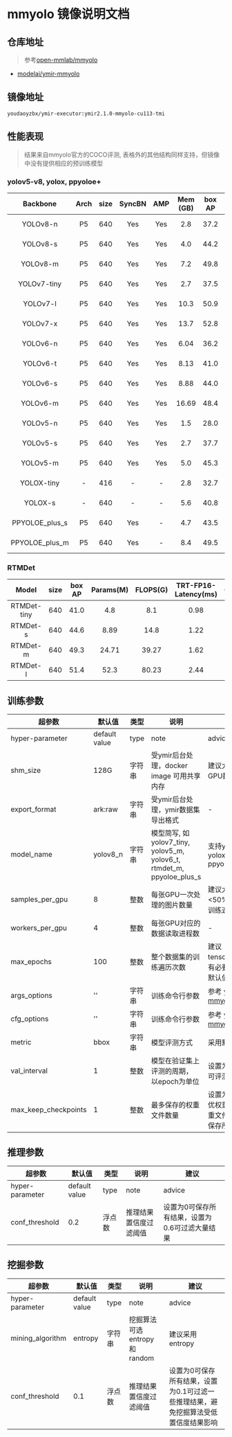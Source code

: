 # mmyolo 镜像说明文档

## 仓库地址

> 参考[open-mmlab/mmyolo](https://github.com/open-mmlab/mmyolo)
- [modelai/ymir-mmyolo](https://github.com/modelai/ymir-mmyolo)

## 镜像地址

```
youdaoyzbx/ymir-executor:ymir2.1.0-mmyolo-cu113-tmi
```

## 性能表现

> 结果来自mmyolo官方的COCO评测, 表格外的其他结构同样支持，但镜像中没有提供相应的预训练模型

### yolov5-v8, yolox, ppyoloe+

| Backbone | Arch | size | SyncBN | AMP | Mem (GB) | box AP |                                                  Config                                                   |                                                                                                                                                           Download                                                                                                                                                           |
| :------: | :--: | :--: | :----: | :-: | :------: | :----: | :-------------------------------------------------------------------------------------------------------: | :--------------------------------------------------------------------------------------------------------------------------------------------------------------------------------------------------------------------------------------------------------------------------------------------------------------------------: |
| YOLOv8-n |  P5  | 640  |  Yes   | Yes |   2.8    |  37.2  | [config](https://github.com/open-mmlab/mmyolo/tree/dev/configs/yolov8/yolov8_n_syncbn_8xb16-500e_coco.py) | [model](https://download.openmmlab.com/mmyolo/v0/yolov8/yolov8_n_syncbn_fast_8xb16-500e_coco/yolov8_n_syncbn_fast_8xb16-500e_coco_20230114_131804-88c11cdb.pth) \| [log](https://download.openmmlab.com/mmyolo/v0/yolov8/yolov8_n_syncbn_fast_8xb16-500e_coco/yolov8_n_syncbn_fast_8xb16-500e_coco_20230114_131804.log.json) |
| YOLOv8-s |  P5  | 640  |  Yes   | Yes |   4.0    |  44.2  | [config](https://github.com/open-mmlab/mmyolo/tree/dev/configs/yolov8/yolov8_s_syncbn_8xb16-500e_coco.py) | [model](https://download.openmmlab.com/mmyolo/v0/yolov8/yolov8_s_syncbn_fast_8xb16-500e_coco/yolov8_s_syncbn_fast_8xb16-500e_coco_20230117_180101-5aa5f0f1.pth) \| [log](https://download.openmmlab.com/mmyolo/v0/yolov8/yolov8_s_syncbn_fast_8xb16-500e_coco/yolov8_s_syncbn_fast_8xb16-500e_coco_20230117_180101.log.json) |
| YOLOv8-m |  P5  | 640  |  Yes   | Yes |   7.2    |  49.8  | [config](https://github.com/open-mmlab/mmyolo/tree/dev/configs/yolov8/yolov8_m_syncbn_8xb16-500e_coco.py) | [model](https://download.openmmlab.com/mmyolo/v0/yolov8/yolov8_m_syncbn_fast_8xb16-500e_coco/yolov8_m_syncbn_fast_8xb16-500e_coco_20230115_192200-c22e560a.pth) \| [log](https://download.openmmlab.com/mmyolo/v0/yolov8/yolov8_m_syncbn_fast_8xb16-500e_coco/yolov8_m_syncbn_fast_8xb16-500e_coco_20230115_192200.log.json) |
| YOLOv7-tiny |  P5  | 640  |  Yes   | Yes |   2.7    |  37.5  | [config](https://github.com/open-mmlab/mmyolo/tree/master/configs/yolov7/yolov7_tiny_syncbn_fast_8x16b-300e_coco.py) | [model](https://download.openmmlab.com/mmyolo/v0/yolov7/yolov7_tiny_syncbn_fast_8x16b-300e_coco/yolov7_tiny_syncbn_fast_8x16b-300e_coco_20221126_102719-0ee5bbdf.pth) \| [log](https://download.openmmlab.com/mmyolo/v0/yolov7/yolov7_tiny_syncbn_fast_8x16b-300e_coco/yolov7_tiny_syncbn_fast_8x16b-300e_coco_20221126_102719.log.json) |
|  YOLOv7-l   |  P5  | 640  |  Yes   | Yes |   10.3   |  50.9  |  [config](https://github.com/open-mmlab/mmyolo/tree/master/configs/yolov7/yolov7_l_syncbn_fast_8x16b-300e_coco.py)   |       [model](https://download.openmmlab.com/mmyolo/v0/yolov7/yolov7_l_syncbn_fast_8x16b-300e_coco/yolov7_l_syncbn_fast_8x16b-300e_coco_20221123_023601-8113c0eb.pth) \| [log](https://download.openmmlab.com/mmyolo/v0/yolov7/yolov7_l_syncbn_fast_8x16b-300e_coco/yolov7_l_syncbn_fast_8x16b-300e_coco_20221123_023601.log.json)       |
|  YOLOv7-x   |  P5  | 640  |  Yes   | Yes |   13.7   |  52.8  |  [config](https://github.com/open-mmlab/mmyolo/tree/master/configs/yolov7/yolov7_x_syncbn_fast_8x16b-300e_coco.py)   |       [model](https://download.openmmlab.com/mmyolo/v0/yolov7/yolov7_x_syncbn_fast_8x16b-300e_coco/yolov7_x_syncbn_fast_8x16b-300e_coco_20221124_215331-ef949a68.pth) \| [log](https://download.openmmlab.com/mmyolo/v0/yolov7/yolov7_x_syncbn_fast_8x16b-300e_coco/yolov7_x_syncbn_fast_8x16b-300e_coco_20221124_215331.log.json)       |
| YOLOv6-n |  P5  | 640  |  Yes   | Yes |   6.04   |  36.2  | [config](../yolov6/yolov6_n_syncbn_fast_8xb32-400e_coco.py) | [model](https://download.openmmlab.com/mmyolo/v0/yolov6/yolov6_n_syncbn_fast_8xb32-400e_coco/yolov6_n_syncbn_fast_8xb32-400e_coco_20221030_202726-d99b2e82.pth) \| [log](https://download.openmmlab.com/mmyolo/v0/yolov6/yolov6_n_syncbn_fast_8xb32-400e_coco/yolov6_n_syncbn_fast_8xb32-400e_coco_20221030_202726.log.json) |
| YOLOv6-t |  P5  | 640   |  Yes   | Yes |   8.13   |  41.0  | [config](../yolov6/yolov6_t_syncbn_fast_8xb32-400e_coco.py) | [model](https://download.openmmlab.com/mmyolo/v0/yolov6/yolov6_t_syncbn_fast_8xb32-400e_coco/yolov6_t_syncbn_fast_8xb32-400e_coco_20221030_143755-cf0d278f.pth) \| [log](https://download.openmmlab.com/mmyolo/v0/yolov6/yolov6_t_syncbn_fast_8xb32-400e_coco/yolov6_t_syncbn_fast_8xb32-400e_coco_20221030_143755.log.json) |
| YOLOv6-s |  P5  | 640  |  Yes   | Yes |   8.88   |  44.0  | [config](../yolov6/yolov6_s_syncbn_fast_8xb32-400e_coco.py) | [model](https://download.openmmlab.com/mmyolo/v0/yolov6/yolov6_s_syncbn_fast_8xb32-400e_coco/yolov6_s_syncbn_fast_8xb32-400e_coco_20221102_203035-932e1d91.pth) \| [log](https://download.openmmlab.com/mmyolo/v0/yolov6/yolov6_s_syncbn_fast_8xb32-400e_coco/yolov6_s_syncbn_fast_8xb32-400e_coco_20221102_203035.log.json) |
| YOLOv6-m |  P5  | 640  |  Yes   | Yes |  16.69   |  48.4  | [config](../yolov6/yolov6_m_syncbn_fast_8xb32-400e_coco.py) | [model](https://download.openmmlab.com/mmyolo/v0/yolov6/yolov6_m_syncbn_fast_8xb32-300e_coco/yolov6_m_syncbn_fast_8xb32-300e_coco_20221109_182658-85bda3f4.pth) \| [log](https://download.openmmlab.com/mmyolo/v0/yolov6/yolov6_m_syncbn_fast_8xb32-300e_coco/yolov6_m_syncbn_fast_8xb32-300e_coco_20221109_182658.log.json) |
| YOLOv5-n |  P5  | 640  |  Yes   | Yes |   1.5    |  28.0  |  [config](https://github.com/open-mmlab/mmyolo/tree/master/configs/yolov5/yolov5_n-v61_syncbn_fast_8xb16-300e_coco.py)   |       [model](https://download.openmmlab.com/mmyolo/v0/yolov5/yolov5_n-v61_syncbn_fast_8xb16-300e_coco/yolov5_n-v61_syncbn_fast_8xb16-300e_coco_20220919_090739-b804c1ad.pth) \| [log](https://download.openmmlab.com/mmyolo/v0/yolov5/yolov5_n-v61_syncbn_fast_8xb16-300e_coco/yolov5_n-v61_syncbn_fast_8xb16-300e_coco_20220919_090739.log.json)       |
| YOLOv5-s |  P5  | 640  |  Yes   | Yes |   2.7    |  37.7  |  [config](https://github.com/open-mmlab/mmyolo/tree/master/configs/yolov5/yolov5_s-v61_syncbn_fast_8xb16-300e_coco.py)   |       [model](https://download.openmmlab.com/mmyolo/v0/yolov5/yolov5_s-v61_syncbn_fast_8xb16-300e_coco/yolov5_s-v61_syncbn_fast_8xb16-300e_coco_20220918_084700-86e02187.pth) \| [log](https://download.openmmlab.com/mmyolo/v0/yolov5/yolov5_s-v61_syncbn_fast_8xb16-300e_coco/yolov5_s-v61_syncbn_fast_8xb16-300e_coco_20220918_084700.log.json)       |
| YOLOv5-m |  P5  | 640  |  Yes   | Yes |   5.0    |  45.3  |  [config](https://github.com/open-mmlab/mmyolo/tree/master/configs/yolov5/yolov5_m-v61_syncbn_fast_8xb16-300e_coco.py)   |       [model](https://download.openmmlab.com/mmyolo/v0/yolov5/yolov5_m-v61_syncbn_fast_8xb16-300e_coco/yolov5_m-v61_syncbn_fast_8xb16-300e_coco_20220917_204944-516a710f.pth) \| [log](https://download.openmmlab.com/mmyolo/v0/yolov5/yolov5_m-v61_syncbn_fast_8xb16-300e_coco/yolov5_m-v61_syncbn_fast_8xb16-300e_coco_20220917_204944.log.json)       |
| YOLOX-tiny | - | 416  | - | - |   2.8    |  32.7  | [config](https://github.com/open-mmlab/mmyolo/tree/master/configs/yolox/yolox_tiny_8xb8-300e_coco.py) | [model](https://download.openmmlab.com/mmyolo/v0/yolox/yolox_tiny_8xb8-300e_coco/yolox_tiny_8xb8-300e_coco_20220919_090908-0e40a6fc.pth) \| [log](https://download.openmmlab.com/mmyolo/v0/yolox/yolox_tiny_8xb8-300e_coco/yolox_tiny_8xb8-300e_coco_20220919_090908.log.json) |
|  YOLOX-s   | - | 640  | - | - |   5.6    |  40.8  |  [config](https://github.com/open-mmlab/mmyolo/tree/master/configs/yolox/yolox_s_8xb8-300e_coco.py)   |       [model](https://download.openmmlab.com/mmyolo/v0/yolox/yolox_s_8xb8-300e_coco/yolox_s_8xb8-300e_coco_20220917_030738-d7e60cb2.pth) \| [log](https://download.openmmlab.com/mmyolo/v0/yolox/yolox_s_8xb8-300e_coco/yolox_s_8xb8-300e_coco_20220917_030738.log.json)       |
| PPYOLOE_plus_s |  P5  | 640  |  Yes   | - |    4.7    |  43.5  | [config](../ppyoloe/ppyoloe_plus_s_fast_8xb8-80e_coco.py) | [model](https://download.openmmlab.com/mmyolo/v0/ppyoloe/ppyoloe_plus_s_fast_8xb8-80e_coco/ppyoloe_plus_s_fast_8xb8-80e_coco_20230101_154052-9fee7619.pth) \| [log](https://download.openmmlab.com/mmyolo/v0/ppyoloe/ppyoloe_plus_s_fast_8xb8-80e_coco/ppyoloe_plus_s_fast_8xb8-80e_coco_20230101_154052.log.json) |
| PPYOLOE_plus_m |  P5  | 640  |  Yes   | - |    8.4    |  49.5  | [config](../ppyoloe/ppyoloe_plus_m_fast_8xb8-80e_coco.py) | [model](https://download.openmmlab.com/mmyolo/v0/ppyoloe/ppyoloe_plus_m_fast_8xb8-80e_coco/ppyoloe_plus_m_fast_8xb8-80e_coco_20230104_193132-e4325ada.pth) \| [log](https://download.openmmlab.com/mmyolo/v0/ppyoloe/ppyoloe_plus_m_fast_8xb8-80e_coco/ppyoloe_plus_m_fast_8xb8-80e_coco_20230104_193132.log.json) |


### RTMDet

|    Model    | size | box AP | Params(M) | FLOPS(G) | TRT-FP16-Latency(ms) |                       Config                        |                                                                                                                                                                 Download                                                                                                                                                                 |
| :---------: | :--: | :----: | :-------: | :------: | :------------------: | :-------------------------------------------------: | :--------------------------------------------------------------------------------------------------------------------------------------------------------------------------------------------------------------------------------------------------------------------------------------------------------------------------------------: |
| RTMDet-tiny | 640  |  41.0  |    4.8    |   8.1    |         0.98         | [config](./rtmdet_l_syncbn_fast_8xb32-300e_coco.py) | [model](https://download.openmmlab.com/mmyolo/v0/rtmdet/rtmdet_tiny_syncbn_fast_8xb32-300e_coco/rtmdet_tiny_syncbn_fast_8xb32-300e_coco_20230102_140117-dbb1dc83.pth) \| [log](https://download.openmmlab.com/mmyolo/v0/rtmdet/rtmdet_tiny_syncbn_fast_8xb32-300e_coco/rtmdet_tiny_syncbn_fast_8xb32-300e_coco_20230102_140117.log.json) |
|  RTMDet-s   | 640  |  44.6  |   8.89    |   14.8   |         1.22         | [config](./rtmdet_s_syncbn_fast_8xb32-300e_coco.py) |       [model](https://download.openmmlab.com/mmyolo/v0/rtmdet/rtmdet_s_syncbn_fast_8xb32-300e_coco/rtmdet_s_syncbn_fast_8xb32-300e_coco_20221230_182329-0a8c901a.pth) \| [log](https://download.openmmlab.com/mmyolo/v0/rtmdet/rtmdet_s_syncbn_fast_8xb32-300e_coco/rtmdet_s_syncbn_fast_8xb32-300e_coco_20221230_182329.log.json)       |
|  RTMDet-m   | 640  |  49.3  |   24.71   |  39.27   |         1.62         | [config](./rtmdet_m_syncbn_fast_8xb32-300e_coco.py) |       [model](https://download.openmmlab.com/mmyolo/v0/rtmdet/rtmdet_m_syncbn_fast_8xb32-300e_coco/rtmdet_m_syncbn_fast_8xb32-300e_coco_20230102_135952-40af4fe8.pth) \| [log](https://download.openmmlab.com/mmyolo/v0/rtmdet/rtmdet_m_syncbn_fast_8xb32-300e_coco/rtmdet_m_syncbn_fast_8xb32-300e_coco_20230102_135952.log.json)       |
|  RTMDet-l   | 640  |  51.4  |   52.3    |  80.23   |         2.44         | [config](./rtmdet_l_syncbn_fast_8xb32-300e_coco.py) |       [model](https://download.openmmlab.com/mmyolo/v0/rtmdet/rtmdet_l_syncbn_fast_8xb32-300e_coco/rtmdet_l_syncbn_fast_8xb32-300e_coco_20230102_135928-ee3abdc4.pth) \| [log](https://download.openmmlab.com/mmyolo/v0/rtmdet/rtmdet_l_syncbn_fast_8xb32-300e_coco/rtmdet_l_syncbn_fast_8xb32-300e_coco_20230102_135928.log.json)       |

## 训练参数

| 超参数 | 默认值 | 类型 | 说明 | 建议 |
| - | - | - | - | - |
| hyper-parameter | default value | type | note | advice |
| shm_size | 128G | 字符串| 受ymir后台处理，docker image 可用共享内存 | 建议大小：镜像占用GPU数 * 32G |
| export_format | ark:raw | 字符串| 受ymir后台处理，ymir数据集导出格式 | - |
| model_name | yolov8_n | 字符串 | 模型简写, 如yolov7_tiny, yolov5_m, yolov6_t, rtmdet_m, ppyoloe_plus_s | 支持yolov5-v8, yolox, rtmdet, ppyoloe_plus |
| samples_per_gpu | 8 | 整数 | 每张GPU一次处理的图片数量 | 建议大小：显存占用<50% 可增加2倍加快训练速度 |
| workers_per_gpu | 4 | 整数 | 每张GPU对应的数据读取进程数 | - |
| max_epochs | 100 | 整数 | 整个数据集的训练遍历次数 | 建议：必要时分析tensorboard确定是否有必要改变，一般采用默认值即可 |
| args_options | '' | 字符串 | 训练命令行参数 | 参考 [ymir-mmyolo/tools/train.py](https://github.com/modelai/ymir-mmyolo/blob/ymir/tools/train.py)
| cfg_options | '' | 字符串 | 训练命令行参数 | 参考 [ymir-mmyolo/tools/train.py](https://github.com/modelai/ymir-mmyolo/blob/ymir/tools/train.py)
| metric | bbox | 字符串 | 模型评测方式 | 采用默认值即可 |
| val_interval | 1 | 整数 | 模型在验证集上评测的周期， 以epoch为单位 | 设置为1，每个epoch可评测一次 |
| max_keep_checkpoints | 1 | 整数 | 最多保存的权重文件数量 | 设置为k, 可保存k个最优权重和k个最新的权重文件，设置为-1可保存所有权重文件。


## 推理参数

| 超参数 | 默认值 | 类型 | 说明 | 建议 |
| - | - | - | - | - |
| hyper-parameter | default value | type | note | advice |
| conf_threshold | 0.2 | 浮点数 | 推理结果置信度过滤阈值 | 设置为0可保存所有结果，设置为0.6可过滤大量结果 |

## 挖掘参数

| 超参数 | 默认值 | 类型 | 说明 | 建议 |
| - | - | - | - | - |
| hyper-parameter | default value | type | note | advice |
| mining_algorithm | entropy | 字符串 | 挖掘算法可选 entropy 和 random | 建议采用entropy |
| conf_threshold | 0.1 | 浮点数 | 推理结果置信度过滤阈值 | 设置为0可保存所有结果，设置为0.1可过滤一些推理结果，避免挖掘算法受低置信度结果影响 |
